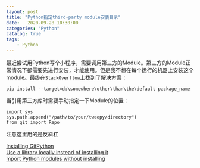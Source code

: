 ```yaml
---                
layout: post                
title: "Python指定third-party module安装目录" 
date:   2020-09-28 10:30:00                 
categories: "Python"                
catalog: true                
tags:                 
    - Python                
---      
```


最近尝试用Python写个小程序，需要调用第三方的Module。第三方的Module正常情况下都需要先进行安装，才能使用。但是我不想在每个运行的机器上安装这个module。最终在`StackOverflow`上找到了解决方案：   

    pip install --target=d:\somewhere\other\than\the\default package_name

当引用第三方库时需要手动指定一下Module的位置：  

    import sys
    sys.path.append("/path/to/your/tweepy/directory")
    from git import Repo

注意这里用的是反斜杠  

[Installing GitPython](https://gitpython.readthedocs.io/en/stable/intro.html)  
[Use a library locally instead of installing it](https://stackoverflow.com/questions/9059699/python-use-a-library-locally-instead-of-installing-it)  
[mport Python modules without installing](https://www.tutorialspoint.com/How-we-can-import-Python-modules-without-installing#:~:text=If%20you%20are%20not%20able,%2F'%20%3E%3E%3E%20sys.)  